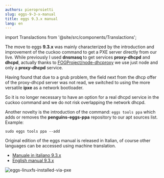 ```yaml
---
authors: pieroproietti
slug: eggs-9-3-x-manual
title: eggs 9.3.x manual
lang: en
---
```

import Translactions from '@site/src/components/Translactions';

<Translactions path="blog/eggs-9-3-x-manual"/>


The move to eggs **9.3.x** was mainly characterized by the introduction and improvement of the cuckoo command to get a PXE server directly from our live. While previously I used **dnsmasq** to get services **proxy-dhcpd** and **dhcpd**, actually thanks to [FOGProject/node-dhcproxy](https://github.com/FOGProject/node-dhcproxy) we use just node and only a **proxy-dhcpd** service. 

Having found that due to a grub problem, the field next  from the dhcp offer of the proxy-dhcpd server was not read, we switched to using the more versatile **ipxe** as a network bootloader. 

So it is no longer necessary to have an option for a real dhcpd service in the cuckoo command and we do not risk overlapping the network dhcpd.

Another novelty is the introduction of the command: ```eggs tools ppa``` which adds or removes the **penguins-eggs-ppa** repository to our apt sources list. Example:
```
sudo eggs tools ppa --add
```

Original edition of the eggs manual is released in Italian, of course other languages can be accessed using machine translation.

* [Manuale in italiano 9.3.x](https://penguins-eggs.net/docs/tutorial-eggs/italiano.html)
* [English manual 9.3.x](https://penguins--eggs-net.translate.goog/docs/tutorial-eggs/italiano9.3?_x_tr_sl=auto&_x_tr_tl=en&_x_tr_hl=en)


![eggs-linuxfs-installed-via-pxe](/images/book9.3/linuxfs-installation-end.png)
